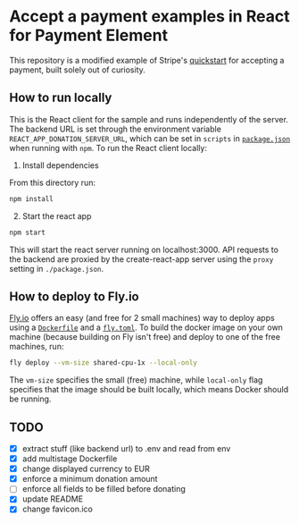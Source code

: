 # Accept a payment examples in React for Payment Element

This repository is a modified example of Stripe's [quickstart](https://stripe.com/docs/payments/accept-a-payment?platform=web&ui=checkout) for accepting a payment, built solely out of curiosity.

## How to run locally

This is the React client for the sample and runs independently of the server. The backend URL is set through the environment variable `REACT_APP_DONATION_SERVER_URL`, which can be set in `scripts` in [`package.json`](./package.json) when running with `npm`.
To run the React client locally:

1. Install dependencies

From this directory run:

```sh
npm install
```

2. Start the react app

```sh
npm start
```

This will start the react server running on localhost:3000. API requests to the backend are proxied by the
create-react-app server using the `proxy` setting in `./package.json`.

## How to deploy to Fly.io
[Fly.io](https://fly.io) offers an easy (and free for 2 small machines) way to deploy apps using
a [`Dockerfile`](./Dockerfile) and a [`fly.toml`](./fly.toml).
To build the docker image on your own machine (because building on Fly isn't free)
and deploy to one of the free machines, run:

```sh
fly deploy --vm-size shared-cpu-1x --local-only
```

The `vm-size` specifies the small (free) machine, while `local-only` flag specifies that the image should be built locally,
which means Docker should be running.


## TODO
- [x] extract stuff (like backend url) to .env and read from env
- [x] add multistage Dockerfile
- [x] change displayed currency to EUR
- [x] enforce a minimum donation amount
- [ ] enforce all fields to be filled before donating
- [x] update README
- [x] change favicon.ico
